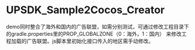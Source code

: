 # UPSDK_Sample2Cocos_Creator
demo同时整合了海外和国内的广告联盟，如需分别测试，可通过修改工程目录下的gradle.properties里的PROP_GLOBALZONE（0：海外，1：国内） 来修改工程加载的广告联盟。js脚本里初始化接口传入的地区需手动修改。
